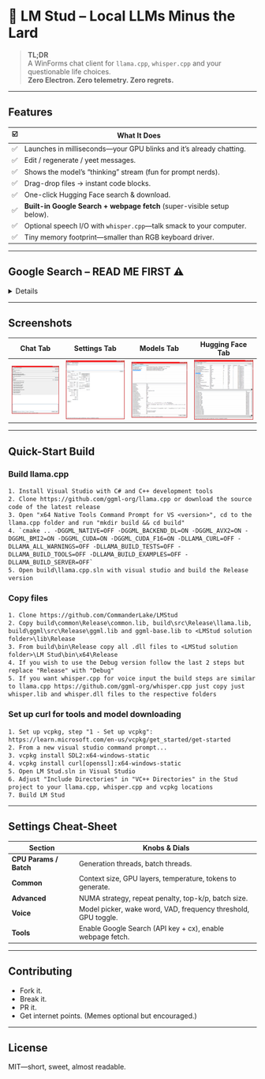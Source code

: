 ﻿# 🦙 LM Stud – Local LLMs Minus the Lard

> **TL;DR**  
> A WinForms chat client for `llama.cpp`, `whisper.cpp` and your questionable life choices.  
> **Zero Electron. Zero telemetry. Zero regrets.**

---

## Features

| ☑️ | What It Does |
| --- | --- |
| ✅ | Launches in milliseconds—your GPU blinks and it’s already chatting. |
| ✅ | Edit / regenerate / yeet messages. |
| ✅ | Shows the model’s “thinking” stream (fun for prompt nerds). |
| ✅ | Drag-drop files → instant code blocks. |
| ✅ | One-click Hugging Face search & download. |
| ✅ | **Built-in Google Search + webpage fetch** (super-visible setup below). |
| ✅ | Optional speech I/O with `whisper.cpp`—talk smack to your computer. |
| ✅ | Tiny memory footprint—smaller than RGB keyboard driver. |

---

## Google Search – **READ ME FIRST** ⚠️
<details>

```text
1)  Grab an API key
    https://console.cloud.google.com/apis/dashboard
    → new project → enable “Custom Search API” → copy the key.

2)  Create a Search Engine ID
    https://programmablesearchengine.google.com/controlpanel/overview
    → “Add” → “Search the entire web” → grab the cx ID.

3)  Paste both values in  Settings → Google Search Tool.
    Congrats—~100 free queries per day. Abuse responsibly.
```
</details>

---

## Screenshots

|             Chat Tab            |               Settings Tab              |              Models Tab             |                Hugging Face Tab               |
| :-----------------------------: | :-------------------------------------: | :---------------------------------: | :-------------------------------------------: |
| ![Chat](./screenshots/Chat.PNG) | ![Settings](./screenshots/Settings.PNG) | ![Models](./screenshots/Models.PNG) | ![Huggingface](./screenshots/Huggingface.PNG) |

---

## Quick-Start Build

### Build llama.cpp
```text
1. Install Visual Studio with C# and C++ development tools
2. Clone https://github.com/ggml-org/llama.cpp or download the source code of the latest release
3. Open "x64 Native Tools Command Prompt for VS <version>", cd to the llama.cpp folder and run "mkdir build && cd build"
4. `cmake .. -DGGML_NATIVE=OFF -DGGML_BACKEND_DL=ON -DGGML_AVX2=ON -DGGML_BMI2=ON -DGGML_CUDA=ON -DGGML_CUDA_F16=ON -DLLAMA_CURL=OFF -DLLAMA_ALL_WARNINGS=OFF -DLLAMA_BUILD_TESTS=OFF -DLLAMA_BUILD_TOOLS=OFF -DLLAMA_BUILD_EXAMPLES=OFF -DLLAMA_BUILD_SERVER=OFF`
5. Open build\llama.cpp.sln with visual studio and build the Release version
```
### Copy files
```text
1. Clone https://github.com/CommanderLake/LMStud
2. Copy build\common\Release\common.lib, build\src\Release\llama.lib, build\ggml\src\Release\ggml.lib and ggml-base.lib to <LMStud solution folder>\lib\Release
3. From build\bin\Release copy all .dll files to <LMStud solution folder>\LM Stud\bin\x64\Release
4. If you wish to use the Debug version follow the last 2 steps but replace "Release" with "Debug"
5. If you want whisper.cpp for voice input the build steps are similar to llama.cpp https://github.com/ggml-org/whisper.cpp just copy just whisper.lib and whisper.dll files to the respective folders
```
### Set up curl for tools and model downloading
```text
1. Set up vcpkg, step "1 - Set up vcpkg": https://learn.microsoft.com/en-us/vcpkg/get_started/get-started
2. From a new visual studio command prompt...
3. vcpkg install SDL2:x64-windows-static
4. vcpkg install curl[openssl]:x64-windows-static
5. Open LM Stud.sln in Visual Studio
6. Adjust "Include Directories" in "VC++ Directories" in the Stud project to your llama.cpp, whisper.cpp and vcpkg locations
7. Build LM Stud
```

---

## Settings Cheat-Sheet

| Section                | Knobs & Dials                                                  |
| ---------------------- | -------------------------------------------------------------- |
| **CPU Params / Batch** | Generation threads, batch threads.                             |
| **Common**             | Context size, GPU layers, temperature, tokens to generate.     |
| **Advanced**           | NUMA strategy, repeat penalty, top-k/p, batch size.            |
| **Voice**              | Model picker, wake word, VAD, frequency threshold, GPU toggle. |
| **Tools**              | Enable Google Search (API key + cx), enable webpage fetch.     |

---

## Contributing

* Fork it.
* Break it.
* PR it.
* Get internet points.
  (Memes optional but encouraged.)

---

## License

MIT—short, sweet, almost readable.
